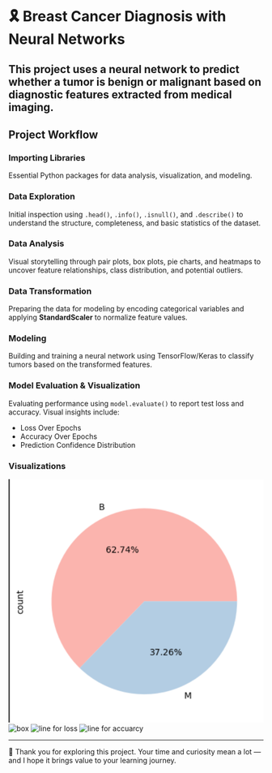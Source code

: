 # 🎗️ Breast Cancer Diagnosis with Neural Networks 

This project uses a neural network to predict whether a tumor is **benign** or **malignant** based on diagnostic features extracted from medical imaging. 
---

## Project Workflow

### Importing Libraries  
Essential Python packages for data analysis, visualization, and modeling.

### Data Exploration  
Initial inspection using `.head()`, `.info()`, `.isnull()`, and `.describe()` to understand the structure, completeness, and basic statistics of the dataset.

### Data Analysis  
Visual storytelling through pair plots, box plots, pie charts, and heatmaps to uncover feature relationships, class distribution, and potential outliers.

### Data Transformation  
Preparing the data for modeling by encoding categorical variables and applying **StandardScaler** to normalize feature values.

### Modeling  
Building and training a neural network using TensorFlow/Keras to classify tumors based on the transformed features.

### Model Evaluation & Visualization  
Evaluating performance using `model.evaluate()` to report test loss and accuracy. Visual insights include:
- Loss Over Epochs  
- Accuracy Over Epochs  
- Prediction Confidence Distribution

###  Visualizations
![pie](https://github.com/Esraa-MOhamed7/Breast-Cancer-Detection-Using-NN/blob/main/Diagnosis%20Disribution.png)
![box](dlkq)
![line for loss](llj)
![line for accuarcy](hhhj)

---
🙏 Thank you for exploring this project. Your time and curiosity mean a lot — and I hope it brings value to your learning journey.
